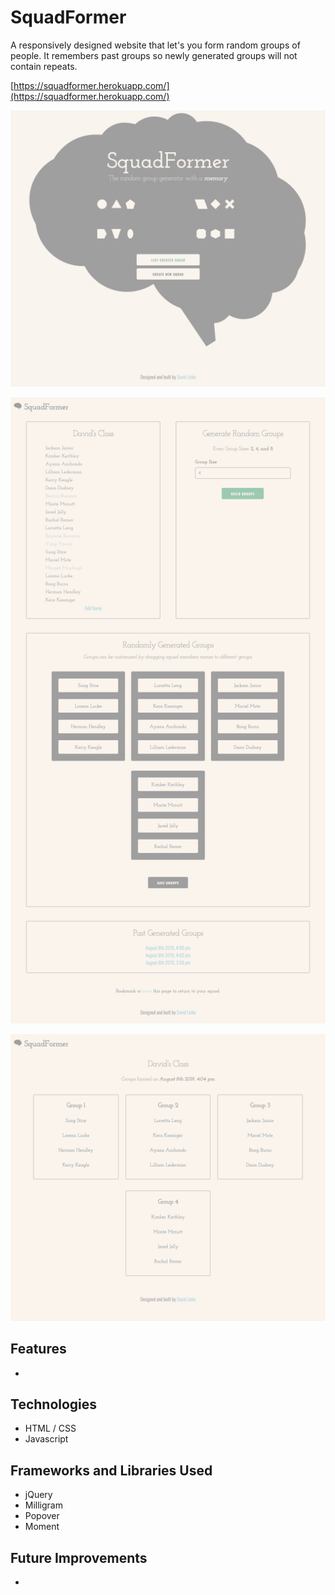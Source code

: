 # SquadFormer

A responsively designed website that let's you form random groups of people. It remembers past groups so newly generated groups will not contain repeats.

[https://squadformer.herokuapp.com/](https://squadformer.herokuapp.com/)

![screenshot of home page](https://github.com/davidlinke/squadformer/blob/master/public/images/screenshots/home.png 'Screenshot of home page')



![screenshot of view squads page](https://github.com/davidlinke/squadformer/blob/master/public/images/screenshots/viewSquad.png 'Screenshot of view squads page')



![screenshot of view groups page](https://github.com/davidlinke/squadformer/blob/master/public/images/screenshots/viewGroups.png 'Screenshot of view groups page')



## Features

- 

## Technologies

- HTML / CSS
- Javascript

## Frameworks and Libraries Used

- jQuery
- Milligram
- Popover
- Moment

## Future Improvements

- 